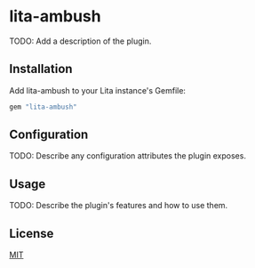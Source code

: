 # lita-ambush

TODO: Add a description of the plugin.

## Installation

Add lita-ambush to your Lita instance's Gemfile:

``` ruby
gem "lita-ambush"
```

## Configuration

TODO: Describe any configuration attributes the plugin exposes.

## Usage

TODO: Describe the plugin's features and how to use them.

## License

[MIT](http://opensource.org/licenses/MIT)
